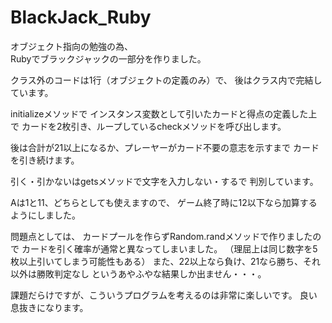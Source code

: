 # BlackJack_Ruby
オブジェクト指向の勉強の為、  
Rubyでブラックジャックの一部分を作りました。

クラス外のコードは1行（オブジェクトの定義のみ）で、
後はクラス内で完結しています。

initializeメソッドで
インスタンス変数として引いたカードと得点の定義した上で
カードを2枚引き、ループしているcheckメソッドを呼び出します。

後は合計が21以上になるか、プレーヤーがカード不要の意志を示すまで
カードを引き続けます。

引く・引かないはgetsメソッドで文字を入力しない・するで
判別しています。

Aは1と11、どちらとしても使えますので、
ゲーム終了時に12以下なら加算するようにしました。

問題点としては、
カードプールを作らずRandom.randメソッドで作りましたので
カードを引く確率が通常と異なってしまいました。
（理屈上は同じ数字を5枚以上引いてしまう可能性もある）
また、22以上なら負け、21なら勝ち、それ以外は勝敗判定なし
というあやふやな結果しか出ません・・・。

課題だらけですが、こういうプログラムを考えるのは非常に楽しいです。
良い息抜きになります。
